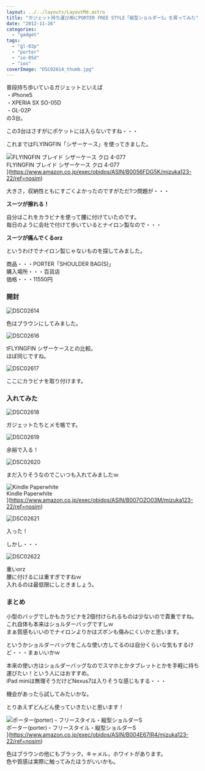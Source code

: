 ```yaml
---
layout: ../../layouts/LayoutMd.astro
title: "ガジェット持ち運び用にPORTER FREE STYLE「縦型ショルダーS」を買ってみた"
date: "2012-11-26"
categories: 
  - "gadget"
tags: 
  - "gl-02p"
  - "porter"
  - "so-05d"
  - "ios"
coverImage: "DSC02614_thumb.jpg"
---
```


普段持ち歩いているガジェットといえば  
・iPhone5  
・XPERIA SX SO-05D  
・GL-02P  
の3台。

この3台はさすがにポケットには入らないですね・・・

これまではFLYINGFIN「シザーケース」を使ってきました。

![FLYINGFIN ブレイド シザーケース クロ 4-077](/archive/images/41QtE720lYL._SL160_.jpg)  
FLYINGFIN ブレイド シザーケース クロ 4-077  
](https://www.amazon.co.jp/exec/obidos/ASIN/B0056FDG5K/mizuka123-22/ref=nosim)

  
大きさ，収納性ともにすごくよかったのですがただ1つ問題が・・・

**スーツが擦れる！**

自分はこれをカラビナを使って腰に付けていたのです。  
毎日のように会社で付けて歩いているとナイロン製なので・・・

**スーツが痛んでくるorz**

というわけでナイロン製じゃないものを探してみました。

商品・・・PORTER「SHOULDER BAG(S)」  
購入場所・・・百貨店  
価格・・・11550円

### 開封

![DSC02614](/archive/images/DSC02614_thumb.jpg "DSC02614")


色はブラウンにしてみました。

![DSC02616](/archive/images/DSC02616_thumb.jpg "DSC02616")


tFLYINGFIN シザーケースとの比較。  
ほぼ同じですね。

![DSC02617](/archive/images/DSC02617_thumb.jpg "DSC02617")


ここにカラビナを取り付けます。

### 入れてみた

![DSC02618](/archive/images/DSC02618_thumb.jpg "DSC02618")


ガジェットたちとメモ帳です。

![DSC02619](/archive/images/DSC02619_thumb.jpg "DSC02619")


余裕で入る！

![DSC02620](/archive/images/DSC02620_thumb.jpg "DSC02620")


まだ入りそうなのでこいつも入れてみましたｗ

![Kindle Paperwhite](/archive/images/4194BeD1XvL._SL160_.jpg)  
Kindle Paperwhite  
](https://www.amazon.co.jp/exec/obidos/ASIN/B007OZO03M/mizuka123-22/ref=nosim)

![DSC02621](/archive/images/DSC02621_thumb.jpg "DSC02621")


入った！

しかし・・・

![DSC02622](/archive/images/DSC02622_thumb.jpg "DSC02622")


重いorz  
腰に付けるには重すぎですねｗ  
入れるのは最低限にしときましょう。

### まとめ

小型のバッグでしかもカラビナを2個付けられるものは少ないので貴重ですね。  
これ自体も本来はショルダーバッグですしｗ  
まぁ質感もいいのでナイロンよりかはズボンも傷みにくいかと思います。

というかショルダーバッグをこんな使い方してるのは自分くらいな気もするけど・・・まぁいいかｗ

本来の使い方はショルダーバッグなのでスマホとかタブレットとかを手軽に持ち運びたい！という人にはおすすめ。  
iPad miniは無理そうだけどNexus7は入りそうな感じもする・・・

機会があったら試してみたいかな。

とりあえずどんどん使っていきたいと思います！

![ポーター(porter)・フリースタイル・縦型ショルダーS](/archive/images/41TOMSzKJjL._SL160_.jpg)  
ポーター(porter)・フリースタイル・縦型ショルダーS  
](https://www.amazon.co.jp/exec/obidos/ASIN/B004E67IR4/mizuka123-22/ref=nosim)

色はブラウンの他にもブラック，キャメル，ホワイトがあります。  
色や質感は実際に触ってみたほうがいいかも。
